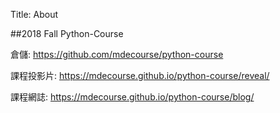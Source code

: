 Title: About

##2018 Fall Python-Course

倉儲: <a href="https://github.com/mdecourse/python-course">https://github.com/mdecourse/python-course</a>

課程投影片: <a href="https://mdecourse.github.io/python-course/reveal/">https://mdecourse.github.io/python-course/reveal/</a>

課程網誌: <a href="https://mdecourse.github.io/python-course/blog/">https://mdecourse.github.io/python-course/blog/</a>









